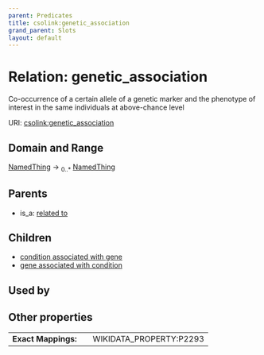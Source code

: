 ```yaml
---
parent: Predicates
title: csolink:genetic_association
grand_parent: Slots
layout: default
---
```


# Relation: genetic_association


Co-occurrence of a certain allele of a genetic marker and the phenotype of interest in the same individuals at above-chance level

URI: [csolink:genetic_association](https://w3id.org/csolink/vocab/genetic_association)

## Domain and Range

[NamedThing](NamedThing.md) ->  <sub>0..*</sub> [NamedThing](NamedThing.md)

## Parents

 *  is_a: [related to](related_to.md)

## Children

 *  [condition associated with gene](condition_associated_with_gene.md)
 *  [gene associated with condition](gene_associated_with_condition.md)

## Used by


## Other properties

|  |  |  |
| --- | --- | --- |
| **Exact Mappings:** | | WIKIDATA_PROPERTY:P2293 |


